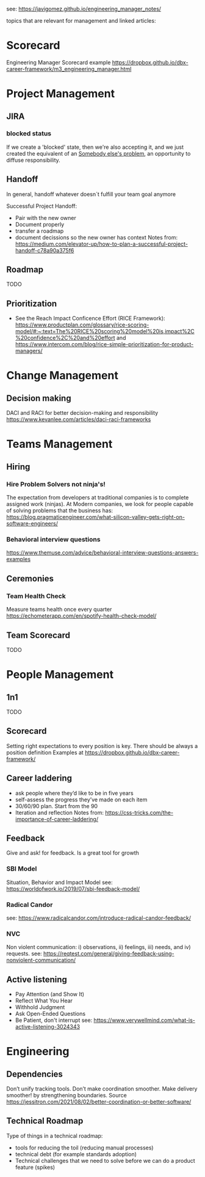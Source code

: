 see: https://javigomez.github.io/engineering_manager_notes/

topics that are relevant for management and linked articles:

# Scorecard
Engineering Manager Scorecard example https://dropbox.github.io/dbx-career-framework/m3_engineering_manager.html

# Project Management

## JIRA

### blocked status
If we create a 'blocked' state, then we're also accepting it, and we just created the equivalent of an [Somebody else's problem](https://en.wikipedia.org/wiki/Somebody_else%27s_problem), an opportunity to diffuse responsibility.
## Handoff
In general, handoff whatever doesn´t fulfill your team goal anymore

Successful Project Handoff:
- Pair with the new owner
- Document properly
- transfer a roadmap
- document decissions so the new owner has context
Notes from: https://medium.com/elevator-up/how-to-plan-a-successful-project-handoff-c78a90a375f6

## Roadmap
TODO

## Prioritization
- See the Reach Impact Conficence Effort (RICE Framework): https://www.productplan.com/glossary/rice-scoring-model/#:~:text=The%20RICE%20scoring%20model%20is,impact%2C%20confidence%2C%20and%20effort and https://www.intercom.com/blog/rice-simple-prioritization-for-product-managers/

# Change Management
## Decision making
DACI and RACI for better decision-making and responsibility https://www.kevanlee.com/articles/daci-raci-frameworks

# Teams Management

## Hiring

### Hire Problem Solvers not ninja's!
The expectation from developers at traditional companies is to complete assigned work (ninjas). At Modern companies, we look for people capable of solving problems that the business has: https://blog.pragmaticengineer.com/what-silicon-valley-gets-right-on-software-engineers/

### Behavioral interview questions
https://www.themuse.com/advice/behavioral-interview-questions-answers-examples

## Ceremonies
### Team Health Check
Measure teams health once every quarter https://echometerapp.com/en/spotify-health-check-model/

## Team Scorecard
TODO

# People Management

## 1n1
TODO

## Scorecard
Setting right expectations to every position is key. There should be always a position definition
Examples at https://dropbox.github.io/dbx-career-framework/

## Career laddering
- ask people where they’d like to be in five years
- self-assess the progress they’ve made on each item
- 30/60/90 plan. Start from the 90
- Iteration and reflection
Notes from: https://css-tricks.com/the-importance-of-career-laddering/

## Feedback
Give and ask! for feedback. Is a great tool for growth

### SBI Model
Situation, Behavior and Impact Model
see: https://worldofwork.io/2019/07/sbi-feedback-model/

### Radical Candor
see: https://www.radicalcandor.com/introduce-radical-candor-feedback/

### NVC
Non violent communication: i) observations, ii) feelings, iii) needs, and iv) requests.
see: https://reqtest.com/general/giving-feedback-using-nonviolent-communication/

## Active listening
- Pay Attention (and Show It)
- Reflect What You Hear
- Withhold Judgment
- Ask Open-Ended Questions
- Be Patient, don't interrupt
see: https://www.verywellmind.com/what-is-active-listening-3024343

# Engineering
## Dependencies
Don’t unify tracking tools. Don’t make coordination smoother. Make delivery smoother! by strengthening boundaries. Source https://jessitron.com/2021/08/02/better-coordination-or-better-software/

## Technical Roadmap
Type of things in a technical roadmap:

- tools for reducing the toil (reducing manual processes)
- technical debt (for example standards adoption)
- Technical challenges that we need to solve before we can do a product feature (spikes)
